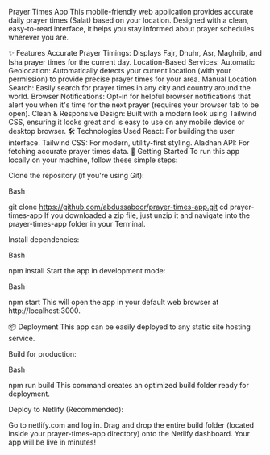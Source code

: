 Prayer Times App
This mobile-friendly web application provides accurate daily prayer times (Salat) based on your location. Designed with a clean, easy-to-read interface, it helps you stay informed about prayer schedules wherever you are.

✨ Features
Accurate Prayer Timings: Displays Fajr, Dhuhr, Asr, Maghrib, and Isha prayer times for the current day.
Location-Based Services:
Automatic Geolocation: Automatically detects your current location (with your permission) to provide precise prayer times for your area.
Manual Location Search: Easily search for prayer times in any city and country around the world.
Browser Notifications: Opt-in for helpful browser notifications that alert you when it's time for the next prayer (requires your browser tab to be open).
Clean & Responsive Design: Built with a modern look using Tailwind CSS, ensuring it looks great and is easy to use on any mobile device or desktop browser.
🛠️ Technologies Used
React: For building the user interface.
Tailwind CSS: For modern, utility-first styling.
Aladhan API: For fetching accurate prayer times data.
🚀 Getting Started
To run this app locally on your machine, follow these simple steps:

Clone the repository (if you're using Git):

Bash

git clone https://github.com/abdussaboor/prayer-times-app.git
cd prayer-times-app
If you downloaded a zip file, just unzip it and navigate into the prayer-times-app folder in your Terminal.

Install dependencies:

Bash

npm install
Start the app in development mode:

Bash

npm start
This will open the app in your default web browser at http://localhost:3000.

📦 Deployment
This app can be easily deployed to any static site hosting service.

Build for production:

Bash

npm run build
This command creates an optimized build folder ready for deployment.

Deploy to Netlify (Recommended):

Go to netlify.com and log in.
Drag and drop the entire build folder (located inside your prayer-times-app directory) onto the Netlify dashboard. Your app will be live in minutes!
